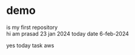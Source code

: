 # demo
is my first repository
<br>
 hi am prasad 23 jan 2024
 today date 6-feb-2024

 yes today task aws 
